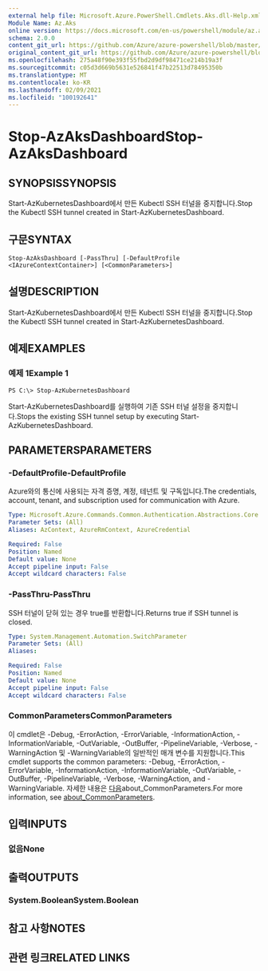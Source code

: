 ```yaml
---
external help file: Microsoft.Azure.PowerShell.Cmdlets.Aks.dll-Help.xml
Module Name: Az.Aks
online version: https://docs.microsoft.com/en-us/powershell/module/az.aks/stop-azaksdashboard
schema: 2.0.0
content_git_url: https://github.com/Azure/azure-powershell/blob/master/src/Aks/Aks/help/Stop-AzAksDashboard.md
original_content_git_url: https://github.com/Azure/azure-powershell/blob/master/src/Aks/Aks/help/Stop-AzAksDashboard.md
ms.openlocfilehash: 275a48f90e393f55fbd2d9df98471ce214b19a3f
ms.sourcegitcommit: c05d3d669b5631e526841f47b22513d78495350b
ms.translationtype: MT
ms.contentlocale: ko-KR
ms.lasthandoff: 02/09/2021
ms.locfileid: "100192641"
---
```

# <span data-ttu-id="5b22e-101">Stop-AzAksDashboard</span><span class="sxs-lookup"><span data-stu-id="5b22e-101">Stop-AzAksDashboard</span></span>

## <span data-ttu-id="5b22e-102">SYNOPSIS</span><span class="sxs-lookup"><span data-stu-id="5b22e-102">SYNOPSIS</span></span>
<span data-ttu-id="5b22e-103">Start-AzKubernetesDashboard에서 만든 Kubectl SSH 터널을 중지합니다.</span><span class="sxs-lookup"><span data-stu-id="5b22e-103">Stop the Kubectl SSH tunnel created in Start-AzKubernetesDashboard.</span></span>

## <span data-ttu-id="5b22e-104">구문</span><span class="sxs-lookup"><span data-stu-id="5b22e-104">SYNTAX</span></span>

```
Stop-AzAksDashboard [-PassThru] [-DefaultProfile <IAzureContextContainer>] [<CommonParameters>]
```

## <span data-ttu-id="5b22e-105">설명</span><span class="sxs-lookup"><span data-stu-id="5b22e-105">DESCRIPTION</span></span>
<span data-ttu-id="5b22e-106">Start-AzKubernetesDashboard에서 만든 Kubectl SSH 터널을 중지합니다.</span><span class="sxs-lookup"><span data-stu-id="5b22e-106">Stop the Kubectl SSH tunnel created in Start-AzKubernetesDashboard.</span></span>

## <span data-ttu-id="5b22e-107">예제</span><span class="sxs-lookup"><span data-stu-id="5b22e-107">EXAMPLES</span></span>

### <span data-ttu-id="5b22e-108">예제 1</span><span class="sxs-lookup"><span data-stu-id="5b22e-108">Example 1</span></span>
```
PS C:\> Stop-AzKubernetesDashboard
```

<span data-ttu-id="5b22e-109">Start-AzKubernetesDashboard를 실행하여 기존 SSH 터널 설정을 중지합니다.</span><span class="sxs-lookup"><span data-stu-id="5b22e-109">Stops the existing SSH tunnel setup by executing Start-AzKubernetesDashboard.</span></span>

## <span data-ttu-id="5b22e-110">PARAMETERS</span><span class="sxs-lookup"><span data-stu-id="5b22e-110">PARAMETERS</span></span>

### <span data-ttu-id="5b22e-111">-DefaultProfile</span><span class="sxs-lookup"><span data-stu-id="5b22e-111">-DefaultProfile</span></span>
<span data-ttu-id="5b22e-112">Azure와의 통신에 사용되는 자격 증명, 계정, 테넌트 및 구독입니다.</span><span class="sxs-lookup"><span data-stu-id="5b22e-112">The credentials, account, tenant, and subscription used for communication with Azure.</span></span>

```yaml
Type: Microsoft.Azure.Commands.Common.Authentication.Abstractions.Core.IAzureContextContainer
Parameter Sets: (All)
Aliases: AzContext, AzureRmContext, AzureCredential

Required: False
Position: Named
Default value: None
Accept pipeline input: False
Accept wildcard characters: False
```

### <span data-ttu-id="5b22e-113">-PassThru</span><span class="sxs-lookup"><span data-stu-id="5b22e-113">-PassThru</span></span>
<span data-ttu-id="5b22e-114">SSH 터널이 닫혀 있는 경우 true를 반환합니다.</span><span class="sxs-lookup"><span data-stu-id="5b22e-114">Returns true if SSH tunnel is closed.</span></span>

```yaml
Type: System.Management.Automation.SwitchParameter
Parameter Sets: (All)
Aliases:

Required: False
Position: Named
Default value: None
Accept pipeline input: False
Accept wildcard characters: False
```

### <span data-ttu-id="5b22e-115">CommonParameters</span><span class="sxs-lookup"><span data-stu-id="5b22e-115">CommonParameters</span></span>
<span data-ttu-id="5b22e-116">이 cmdlet은 -Debug, -ErrorAction, -ErrorVariable, -InformationAction, -InformationVariable, -OutVariable, -OutBuffer, -PipelineVariable, -Verbose, -WarningAction 및 -WarningVariable의 일반적인 매개 변수를 지원합니다.</span><span class="sxs-lookup"><span data-stu-id="5b22e-116">This cmdlet supports the common parameters: -Debug, -ErrorAction, -ErrorVariable, -InformationAction, -InformationVariable, -OutVariable, -OutBuffer, -PipelineVariable, -Verbose, -WarningAction, and -WarningVariable.</span></span> <span data-ttu-id="5b22e-117">자세한 내용은 [다음](http://go.microsoft.com/fwlink/?LinkID=113216)about_CommonParameters.</span><span class="sxs-lookup"><span data-stu-id="5b22e-117">For more information, see [about_CommonParameters](http://go.microsoft.com/fwlink/?LinkID=113216).</span></span>

## <span data-ttu-id="5b22e-118">입력</span><span class="sxs-lookup"><span data-stu-id="5b22e-118">INPUTS</span></span>

### <span data-ttu-id="5b22e-119">없음</span><span class="sxs-lookup"><span data-stu-id="5b22e-119">None</span></span>

## <span data-ttu-id="5b22e-120">출력</span><span class="sxs-lookup"><span data-stu-id="5b22e-120">OUTPUTS</span></span>

### <span data-ttu-id="5b22e-121">System.Boolean</span><span class="sxs-lookup"><span data-stu-id="5b22e-121">System.Boolean</span></span>

## <span data-ttu-id="5b22e-122">참고 사항</span><span class="sxs-lookup"><span data-stu-id="5b22e-122">NOTES</span></span>

## <span data-ttu-id="5b22e-123">관련 링크</span><span class="sxs-lookup"><span data-stu-id="5b22e-123">RELATED LINKS</span></span>
